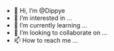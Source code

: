 - 👋 Hi, I’m @Dippye
- 👀 I’m interested in ...
- 🌱 I’m currently learning ...
- 💞️ I’m looking to collaborate on ...
- 📫 How to reach me ...

<!---
Dippye/Dippye is a ✨ special ✨ repository because its `README.md` (this file) appears on your GitHub profile.
You can click the Preview link to take a look at your changes.
--->
